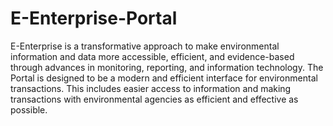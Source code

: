 # E-Enterprise-Portal
E-Enterprise is a transformative approach to make environmental information and data more accessible, efficient, and evidence-based through advances in monitoring, reporting, and information technology. The Portal is designed to be a modern and efficient interface for environmental transactions. This includes easier access to information and making transactions with environmental agencies as efficient and effective as possible.
